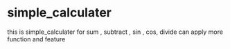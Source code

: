 # simple_calculater
this is simple_calculater for sum , subtract , sin , cos, divide can apply more function and feature
